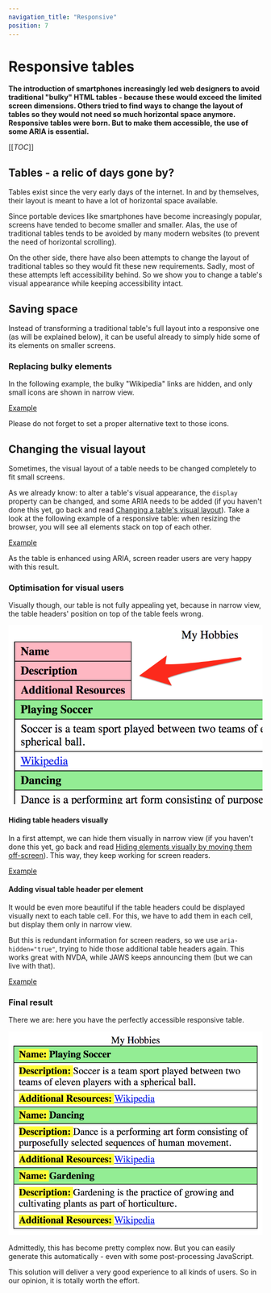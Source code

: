 ```yaml
---
navigation_title: "Responsive"
position: 7
---
```


# Responsive tables

**The introduction of smartphones increasingly led web designers to avoid traditional "bulky" HTML tables - because these would exceed the limited screen dimensions. Others tried to find ways to change the layout of tables so they would not need so much horizontal space anymore. Responsive tables were born. But to make them accessible, the use of some ARIA is essential.**

[[_TOC_]]

## Tables - a relic of days gone by?

Tables exist since the very early days of the internet. In and by themselves, their layout is meant to have a lot of horizontal space available.

Since portable devices like smartphones have become increasingly popular, screens have tended to become smaller and smaller. Alas, the use of traditional tables tends to be avoided by many modern websites (to prevent the need of horizontal scrolling).

On the other side, there have also been attempts to change the layout of traditional tables so they would fit these new requirements. Sadly, most of these attempts left accessibility behind. So we show you to change a table's visual appearance while keeping accessibility intact.

## Saving space

Instead of transforming a traditional table's full layout into a responsive one (as will be explained below), it can be useful already to simply hide some of its elements on smaller screens.

### Replacing bulky elements

In the following example, the bulky "Wikipedia" links are hidden, and only small icons are shown in narrow view.

[Example](_examples/table-with-smaller-elements-in-narrow-view)

Please do not forget to set a proper alternative text to those icons.

## Changing the visual layout

Sometimes, the visual layout of a table needs to be changed completely to fit small screens.

As we already know: to alter a table's visual appearance, the `display` property can be changed, and some ARIA needs to be added (if you haven't done this yet, go back and read [Changing a table's visual layout](/examples/tables/layout-changes)). Take a look at the following example of a responsive table: when resizing the browser, you will see all elements stack on top of each other.

[Example](_examples/table-with-block-elements-in-narrow-view)

As the table is enhanced using ARIA, screen reader users are very happy with this result.

### Optimisation for visual users

Visually though, our table is not fully appealing yet, because in narrow view, the table headers' position on top of the table feels wrong.

![Strange position of table headers](_media/strange-position-of-table-headers.png)

#### Hiding table headers visually

In a first attempt, we can hide them visually in narrow view (if you haven't done this yet, go back and read [Hiding elements visually by moving them off-screen](/examples/hiding-elements/visually)). This way, they keep working for screen readers.

[Example](_examples/table-with-visually-hidden-headers-in-narrow-view)

#### Adding visual table header per element

It would be even more beautiful if the table headers could be displayed visually next to each table cell. For this, we have to add them in each cell, but display them only in narrow view.

But this is redundant information for screen readers, so we use `aria-hidden="true"`, trying to hide those additional table headers again. This works great with NVDA, while JAWS keeps announcing them (but we can live with that).

[Example](_examples/table-with-added-headers-in-narrow-view)

### Final result

There we are: here you have the perfectly accessible responsive table.

![The perfect responsive table](_media/the-perfect-responsive-table.png)

Admittedly, this has become pretty complex now. But you can easily generate this automatically - even with some post-processing JavaScript.

This solution will deliver a very good experience to all kinds of users. So in our opinion, it is totally worth the effort.
